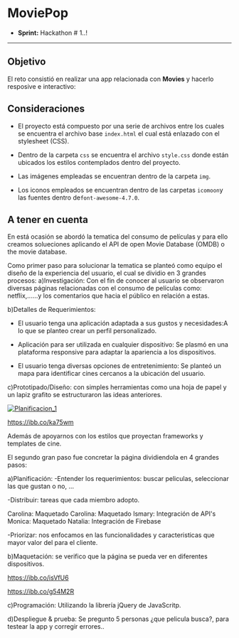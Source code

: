 # MoviePop

* **Sprint:** Hackathon # 1..!


***


## Objetivo

El reto consistió en realizar una app relacionada con **Movies** y hacerlo resposive e interactivo:

## Consideraciones

* El proyecto está compuesto por una serie de archivos entre los cuales se
encuentra el archivo base `index.html` el cual está enlazado con el
stylesheet (CSS).

* Dentro de la carpeta `css` se encuentra el archivo `style.css` donde están 
ubicados los estilos contemplados dentro del proyecto.

* Las imágenes empleadas se encuentran dentro de la carpeta `img`.

* Los iconos empleados se encuentran dentro de las carpetas `icomoon`y
las fuentes dentro de`font-awesome-4.7.0`.

## A tener en cuenta

En está ocasión se abordó la tematica del consumo de películas y para ello creamos solueciones aplicando el API de open Movie Database (OMDB) o the movie database.

Como primer paso para solucionar la tematica se planteó como equipo el diseño de la experiencia del usuario, el cual se dividio en 3 grandes procesos:
a)Investigación:
Con el fin de conocer al usuario se observaron diversas páginas relacionadas con el consumo de películas como: netflix,......y los comentarios que hacia el público en relación a estas.

b)Detalles de Requerimientos:
* El usuario tenga una aplicación adaptada a sus gustos y necesidades:A lo que se planteo crear un perfil personalizado.

* Aplicación para ser utilizada en cualquier dispositivo: Se plasmó en una plataforma responsive para adaptar la apariencia a los dispositivos.

* El usuario tenga diversas opciones de entretenimiento: Se planteó un mapa para identificar cines cercanos a la ubicación del usuario.


c)Prototipado/Diseño: con simples herramientas como una hoja de papel y un lapiz grafito se estructuraron las ideas anteriores.

<a href="https://ibb.co/ka75wm"><img src="https://preview.ibb.co/gz4796/Planificacion_1.jpg" alt="Planificacion_1" border="0"></a>

https://ibb.co/ka75wm

Además de apoyarnos con los estilos que proyectan frameworks y templates de cine.

 El segundo gran paso fue concretar la página dividiendola en 4 grandes pasos:

a)Planificación:
-Entender los requerimientos: buscar peliculas, seleccionar las que gustan o no, ...

-Distribuir: tareas que cada miembro adopto.

Carolina: Maquetado
Carolina: Maquetado
Ismary: Integración de API's
Monica: Maquetado
Natalia: Integración de Firebase

-Priorizar: nos enfocamos en las funcionalidades y caracteristicas que mayor valor del para el cliente.

b)Maquetación: se verifico que la página se pueda ver en diferentes dispositivos.

https://ibb.co/isVfU6

https://ibb.co/g54M2R

c)Programación: Utilizando la librería jQuery de JavaScritp.

d)Despliegue & prueba:
Se pregunto 5 personas ¿que pelicula busca?, para testear la app y corregir errores..


